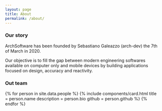 ```yaml
---
layout: page
title: About
permalink: /about/
---
```


### Our story

ArchSoftware has been founded by Sebastiano Galeazzo (arch-dev) the 7th of March in 2020.

Our objective is to fill the gap between modern engineering softwares available on computer only and mobile devices by building applications focused on design, accuracy and reactivity.

### Out team

<div class="grid_layout">
{% for person in site.data.people %}
    {% include components/card.html
        title = person.name
        description = person.bio
        github = person.github
    %}
{% endfor %}
</div>